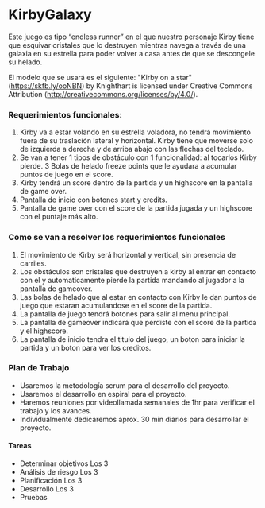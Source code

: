 # KirbyGalaxy

Este juego es tipo “endless runner” en el que nuestro personaje Kirby tiene que esquivar cristales que lo destruyen mientras navega a través de una galaxia en su estrella para poder volver a casa antes de que se descongele su helado. 

El modelo que se usará es el siguiente: "Kirby on a star" (https://skfb.ly/ooNBN) by Knighthart is licensed under Creative Commons Attribution (http://creativecommons.org/licenses/by/4.0/). 

### Requerimientos funcionales:

1. Kirby va a estar volando en su estrella voladora, no tendrá movimiento fuera de su traslación lateral y horizontal. Kirby tiene que moverse solo de izquierda a derecha y de arriba abajo con las flechas del teclado.
2. Se van a tener 1 tipos de obstáculo con 1 funcionalidad: al tocarlos Kirby pierde.
3 Bolas de helado freeze points que le ayudara a acumular puntos de juego en el score. 
4. Kirby tendrá un score dentro de la partida y un highscore en la pantalla de game over.
5. Pantalla de inicio con botones start y credits.
6. Pantalla de game over con el score de la partida jugada y un highscore con el puntaje más alto. 
  


### Como se van a resolver los requerimientos funcionales
1. El movimiento de Kirby será horizontal y vertical, sin presencia de carriles.
2. Los obstáculos  son cristales que destruyen a kirby al entrar en contacto con el y automaticamente pierde la partida mandando al jugador a la pantalla de gameover.
3. Las bolas de helado que al estar en contacto con Kirby le dan puntos de juego que estaran acumulandose en el score de la partida.
4. La pantalla de juego tendrá botones para salir al menu principal.
5. La pantalla de gameover indicará que perdiste con el score de la partida y el highscore.
6. La pantalla de inicio tendra el titulo del juego, un boton para iniciar la partida y un boton para ver los creditos.


### Plan de Trabajo
- Usaremos la metodología scrum para el desarrollo del proyecto.
- Usaremos el desarrollo en espiral para el proyecto.
- Haremos reuniones por videollamada  semanales de 1hr para verificar el trabajo y los avances.
- Individualmente dedicaremos aprox. 30 min diarios para desarrollar el proyecto.

#### Tareas
- Determinar objetivos Los 3
- Análisis de riesgo Los 3
- Planificación Los 3
- Desarrollo Los 3
- Pruebas
